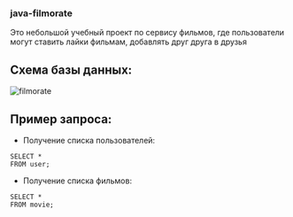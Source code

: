 ### java-filmorate

Это небольшой учебный проект по сервису фильмов, где пользователи могут ставить лайки фильмам, добавлять друг друга в друзья

## Схема базы данных:


![filmorate](https://github.com/RedokPaw/java-filmorate/assets/30343249/57475914-0f9d-4ebc-a542-c8bdfb91e935)


## Пример запроса:

- Получение списка пользователей:
```roomsql
SELECT *
FROM user;
```

- Получение списка фильмов:
```roomsql
SELECT *
FROM movie;
```
